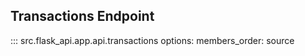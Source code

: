 ## Transactions Endpoint

::: src.flask_api.app.api.transactions
    options:
        members_order: source